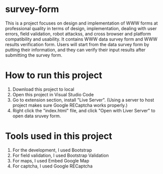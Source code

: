 # survey-form
This is a project focuses on design and implementation of WWW forms at professional quality in terms of design, implementation, dealing with user errors, field validation, robot attackss, and cross browser and platform compatibility and usability. It contains WWW data survey form and WWW results verification form. Users will start from the data survey form by putting their information, and they can verify their input results after submitting the survey form. 

# How to run this project
1. Download this project to local
2. Open this project in Visual Studio Code
3. Go to extension section, install "Live Server". (Using a server to host project makes sure Google RECaptcha works properly.)
4. Right click the "index.html" file, and click "Open with Liver Server" to open data sruvey form.

# Tools used in this project
1. For the development, I used Bootstrap 
2. For field validation, I used Bootstrap Validation
3. For maps, I used Embed Google Map
4. For captcha, I used Google RECaptcha 
